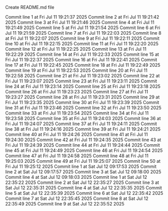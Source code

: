 Create README.md file 



Commit line 1 at Fri Jul 11 19:21:37 2025
Commit line 2 at Fri Jul 11 19:21:42 2025
Commit line 3 at Fri Jul 11 19:21:46 2025
Commit line 4 at Fri Jul 11 19:21:49 2025
Commit line 5 at Fri Jul 11 19:21:54 2025
Commit line 6 at Fri Jul 11 19:21:59 2025
Commit line 7 at Fri Jul 11 19:22:03 2025
Commit line 8 at Fri Jul 11 19:22:07 2025
Commit line 9 at Fri Jul 11 19:22:11 2025
Commit line 10 at Fri Jul 11 19:22:15 2025
Commit line 11 at Fri Jul 11 19:22:20 2025
Commit line 12 at Fri Jul 11 19:22:25 2025
Commit line 13 at Fri Jul 11 19:22:29 2025
Commit line 14 at Fri Jul 11 19:22:33 2025
Commit line 15 at Fri Jul 11 19:22:37 2025
Commit line 16 at Fri Jul 11 19:22:41 2025
Commit line 17 at Fri Jul 11 19:22:45 2025
Commit line 18 at Fri Jul 11 19:22:49 2025
Commit line 19 at Fri Jul 11 19:22:53 2025
Commit line 20 at Fri Jul 11 19:22:58 2025
Commit line 21 at Fri Jul 11 19:23:02 2025
Commit line 22 at Fri Jul 11 19:23:07 2025
Commit line 23 at Fri Jul 11 19:23:11 2025
Commit line 24 at Fri Jul 11 19:23:14 2025
Commit line 25 at Fri Jul 11 19:23:18 2025
Commit line 26 at Fri Jul 11 19:23:23 2025
Commit line 27 at Fri Jul 11 19:23:27 2025
Commit line 28 at Fri Jul 11 19:23:31 2025
Commit line 29 at Fri Jul 11 19:23:35 2025
Commit line 30 at Fri Jul 11 19:23:39 2025
Commit line 31 at Fri Jul 11 19:23:46 2025
Commit line 32 at Fri Jul 11 19:23:50 2025
Commit line 33 at Fri Jul 11 19:23:54 2025
Commit line 34 at Fri Jul 11 19:23:58 2025
Commit line 35 at Fri Jul 11 19:24:03 2025
Commit line 36 at Fri Jul 11 19:24:07 2025
Commit line 37 at Fri Jul 11 19:24:11 2025
Commit line 38 at Fri Jul 11 19:24:16 2025
Commit line 39 at Fri Jul 11 19:24:21 2025
Commit line 40 at Fri Jul 11 19:24:26 2025
Commit line 41 at Fri Jul 11 19:24:30 2025
Commit line 42 at Fri Jul 11 19:24:35 2025
Commit line 43 at Fri Jul 11 19:24:39 2025
Commit line 44 at Fri Jul 11 19:24:44 2025
Commit line 45 at Fri Jul 11 19:24:49 2025
Commit line 46 at Fri Jul 11 19:24:54 2025
Commit line 47 at Fri Jul 11 19:24:58 2025
Commit line 48 at Fri Jul 11 19:25:03 2025
Commit line 49 at Fri Jul 11 19:25:07 2025
Commit line 50 at Fri Jul 11 19:25:12 2025
Commit line 1 at Sat Jul 12 09:17:53 2025
Commit line 2 at Sat Jul 12 09:17:57 2025
Commit line 3 at Sat Jul 12 09:18:00 2025
Commit line 4 at Sat Jul 12 09:18:03 2025
Commit line 1 at Sat Jul 12 22:35:22 2025
Commit line 2 at Sat Jul 12 22:35:27 2025
Commit line 3 at Sat Jul 12 22:35:31 2025
Commit line 4 at Sat Jul 12 22:35:35 2025
Commit line 5 at Sat Jul 12 22:35:39 2025
Commit line 6 at Sat Jul 12 22:35:42 2025
Commit line 7 at Sat Jul 12 22:35:45 2025
Commit line 8 at Sat Jul 12 22:35:49 2025
Commit line 9 at Sat Jul 12 22:35:52 2025
